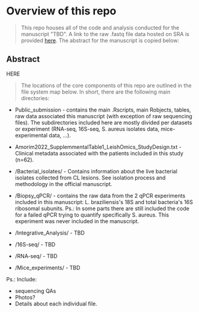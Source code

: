 # Overview of this repo

> This repo houses all of the code and analysis conducted for the manuscript "TBD". A link to the raw .fastq file data hosted on SRA is provided [here](LINKHERE). The abstract for the manuscript is copied below:

## Abstract
HERE


> The locations of the core components of this repo are outlined in the file system map below. In short, there are the following main directories:

 - Public_submission - contains the main .Rscripts, main Robjects, tables, raw data associated this manuscript (with exception of raw sequencing files). The subdirectories included here are mostly divided per datasets or experiment (RNA-seq, 16S-seq, S. aureus isolates data, mice-experimental data, ...).

 - Amorim2022_SupplemmentalTable1_LeishOmics_StudyDesign.txt - Clinical metadata associated with the patients included in this study (n=62).
 - /Bacterial_isolates/ - Contains information about the live bacterial isolates collected from CL lesions. See isolation process and methodology in the official manuscript.
 - /Biopsy_qPCR/ - contains the raw data from the 2 qPCR experiments included in this manuscript: L. braziliensis's 18S and total bacteria's 16S ribosomal subunits. Ps.: In some parts there are still included the code for a failed qPCR trying to quantify specifically S. aureus. This experiment was never included in the manuscript.
 - /Integrative_Analysis/ - TBD
 - /16S-seq/ - TBD
 - /RNA-seq/ - TBD
 - /Mice_experiments/ - TBD


Ps.: Include:
- sequencing QAs
- Photos?
- Details about each individual file.



```